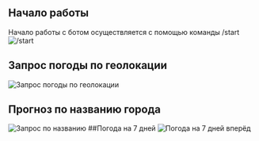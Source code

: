 ## Начало работы
Начало работы с ботом осуществляется с помощью команды /start
![/start](https://github.com/Bj-ka/BotWeather/tree/main/PythonTRPO/image/startMenu.png)
## Запрос погоды по геолокации
![Запрос погоды по геолокации](https://github.com/Bj-ka/BotWeather/tree/main/PythonTRPO/image/Geolocation.png)
## Прогноз по названию города
![Запрос по названию](https://github.com/Bj-ka/BotWeather/tree/main/PythonTRPO/image/CityName.png)
##Погода на 7 дней
![Погода на 7 дней вперёд](https://github.com/Bj-ka/BotWeather/tree/main/PythonTRPO/image/Forecast5day.png)